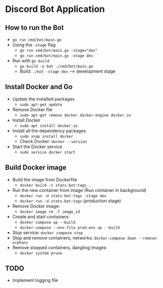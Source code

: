 # Discord Bot Application

## How to run the Bot
- `go run cmd/bot/main.go`
- Using the `-stage` flag
  - `go run cmd/bot/main.go -stage="dev"`
  - `go run cmd/bot/main.go -stage dev`
- Run with `go build`
  - `go build -o bot ./cmd/bot/main.go`
  - Build: `./bot -stage dev` --> development stage
## Install Docker and Go
- Update the installed packages
  - `sudo apt-get update`
- Remove Docker file
  - `sudo apt-get remove docker docker-engine docker.io`
- Install Docker
  - `sudo apt install docker.io`
- Install all the dependency packages
  - `sudo snap install docker`
  - Check Docker: `docker --version`
- Start the Docker service
  - `sudo service docker start`

## Build Docker image
- Build the image from Dockerfile
  - `docker build -t stats-bot:tags .`
- Run the new container from image (Run container in background)
  - `docker run -d stats-bot:tags -stage dev`
  - `docker run -d stats-bot:tags` (production stage)
- Remove Docker image:
  - `docker image rm -f image_id`
- Create and start containers:
  - `docker compose up --build`
  - `docker-compose --env-file prod.env up --build`
- Stop service: `docker compose stop`
- Stop and remove containers, networks: `docker-compose down --remove-orphans`
- Remove stopped containers, dangling images:
  - `docker system prune`

## TODO
- Implement logging file
